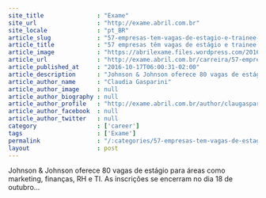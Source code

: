 ```yaml
---
site_title               : "Exame"
site_url                 : "http://exame.abril.com.br"
site_locale              : "pt_BR"
article_slug             : "57-empresas-tem-vagas-de-estagio-e-trainee-veja-a-lista"
article_title            : "57 empresas têm vagas de estágio e trainee. Veja a lista"
article_image            : "https://abrilexame.files.wordpress.com/2016/10/size_960_16_9_jovem-trainee.jpg?quality=70&strip=all&w=960"
article_url              : "http://exame.abril.com.br/carreira/57-empresas-tem-vagas-de-estagio-e-trainee-veja-a-lista/"
article_published_at     : "2016-10-17T06:00:31-02:00"
article_description      : "Johnson & Johnson oferece 80 vagas de estágio para áreas como marketing, finanças, RH e TI. As inscrições se encerram no dia 18 de outubro..."
article_author_name      : "Claudia Gasparini"
article_author_image     : null
article_author_biography : null
article_author_profile   : "http://exame.abril.com.br/author/claugasparini/"
article_author_facebook  : null
article_author_twitter   : null
category                 : ['career']
tags                     : ['Exame']
permalink                : "/:categories/57-empresas-tem-vagas-de-estagio-e-trainee-veja-a-lista/"
layout                   : post
---
```


Johnson & Johnson oferece 80 vagas de estágio para áreas como marketing, finanças, RH e TI. As inscrições se encerram no dia 18 de outubro...
